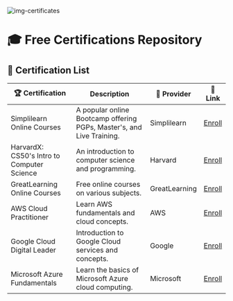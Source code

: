 ![img-certificates](https://github.com/user-attachments/assets/c9dcbc21-1c33-4aa5-9fee-ab2fe144b084)

# 🎓 Free Certifications Repository   

## 📜 Certification List  

| 🏆 Certification | Description | 🏢 Provider | 🔗 Link |
|-----------------|------------|------------|---------|
| Simplilearn Online Courses | A popular online Bootcamp offering PGPs, Master's, and Live Training. | Simplilearn | [Enroll](https://www.simplilearn.com/) |
| HarvardX: CS50's Intro to Computer Science | An introduction to computer science and programming. | Harvard | [Enroll](https://www.edx.org/learn/computer-science/harvard-university-cs50-s-introduction-to-computer-science) |
| GreatLearning Online Courses | Free online courses on various subjects. | GreatLearning | [Enroll](https://www.mygreatlearning.com/) |
| AWS Cloud Practitioner | Learn AWS fundamentals and cloud concepts. | AWS | [Enroll](https://www.aws.training/) |
| Google Cloud Digital Leader | Introduction to Google Cloud services and concepts. | Google | [Enroll](https://cloud.google.com/training/) |
| Microsoft Azure Fundamentals | Learn the basics of Microsoft Azure cloud computing. | Microsoft | [Enroll](https://learn.microsoft.com/en-us/certifications/) |
